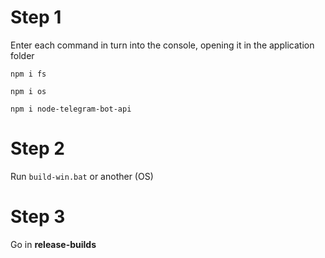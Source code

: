 # Step 1
Enter each command in turn into the console, opening it in the application folder
```
npm i fs

npm i os 

npm i node-telegram-bot-api 
```

# Step 2
Run ``build-win.bat`` or another (OS)

# Step 3
Go in **release-builds**